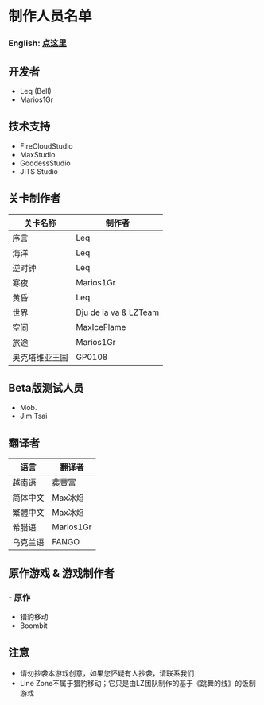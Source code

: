 # 制作人员名单
### English: [点这里](https://github.com/LineZoneTeam/LineZone-Official/blob/main/CreditsEn.md)

## 开发者
- Leq (Bell)
- Marios1Gr

## 技术支持
- FireCloudStudio
- MaxStudio
- GoddessStudio
- JITS Studio

## 关卡制作者
关卡名称 | 制作者
---|---
序言 | Leq
海洋 | Leq
逆时钟 | Leq
寒夜 | Marios1Gr
黄昏 | Leq
世界 | Dju de la va & LZTeam
空间 | MaxIceFlame
旅途 | Marios1Gr
奥克塔维亚王国 | GP0108

## Beta版测试人员
- Mob.
- Jim Tsai

## 翻译者
语言 | 翻译者
---|---
越南语 | 裴豐富
简体中文 | Max冰焰
繁體中文 | Max冰焰
希腊语 | Marios1Gr
乌克兰语 | FANGO

## 原作游戏 & 游戏制作者
### - 原作
- 猎豹移动
- Boombit

## 注意
- 请勿抄袭本游戏创意，如果您怀疑有人抄袭，请联系我们
- Line Zone不属于猎豹移动；它只是由LZ团队制作的基于《跳舞的线》的饭制游戏
